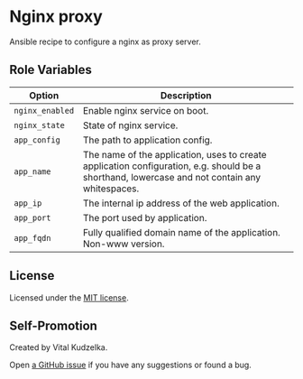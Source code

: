 # Nginx proxy

Ansible recipe to configure a nginx as proxy server.

## Role Variables

Option | Description
---|---
`nginx_enabled` | Enable nginx service on boot.
`nginx_state` | State of nginx service.
`app_config` | The path to application config.
`app_name` | The name of the application, uses to create application configuration, e.g.  should be a shorthand, lowercase and not contain any whitespaces.
`app_ip` | The internal ip address of the web application.
`app_port` | The port used by application.
`app_fqdn` | Fully qualified domain name of the application. Non-www version.

## License

Licensed under the [MIT license](http://mit-license.org/vitalk).

## Self-Promotion

Created by Vital Kudzelka.

Open [a GitHub issue](https://github.com/vitalk/ansible-nginx-proxy) if you have any suggestions or found a bug.
